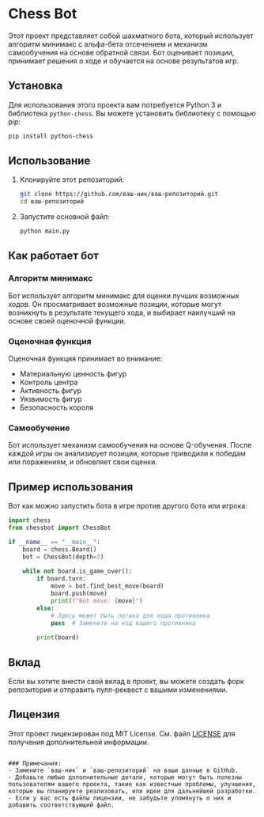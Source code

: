 # Chess Bot

Этот проект представляет собой шахматного бота, который использует алгоритм минимакс с альфа-бета отсечением и механизм самообучения на основе обратной связи. Бот оценивает позиции, принимает решения о ходе и обучается на основе результатов игр.

## Установка

Для использования этого проекта вам потребуется Python 3 и библиотека `python-chess`. Вы можете установить библиотеку с помощью pip:

```bash
pip install python-chess
```

## Использование

1. Клонируйте этот репозиторий:

   ```bash
   git clone https://github.com/ваш-ник/ваш-репозиторий.git
   cd ваш-репозиторий
   ```

2. Запустите основной файл:

   ```bash
   python main.py
   ```

## Как работает бот

### Алгоритм минимакс

Бот использует алгоритм минимакс для оценки лучших возможных ходов. Он просматривает возможные позиции, которые могут возникнуть в результате текущего хода, и выбирает наилучший на основе своей оценочной функции.

### Оценочная функция

Оценочная функция принимает во внимание:

- Материальную ценность фигур
- Контроль центра
- Активность фигур
- Уязвимость фигур
- Безопасность короля

### Самообучение

Бот использует механизм самообучения на основе Q-обучения. После каждой игры он анализирует позиции, которые приводили к победам или поражениям, и обновляет свои оценки.

## Пример использования

Вот как можно запустить бота в игре против другого бота или игрока:

```python
import chess
from chessbot import ChessBot

if __name__ == "__main__":
    board = chess.Board()
    bot = ChessBot(depth=3)
    
    while not board.is_game_over():
        if board.turn:
            move = bot.find_best_move(board)
            board.push(move)
            print(f"Bot move: {move}")
        else:
            # Здесь может быть логика для хода противника
            pass  # Замените на код вашего противника
        
        print(board)
```

## Вклад

Если вы хотите внести свой вклад в проект, вы можете создать форк репозитория и отправить пулл-реквест с вашими изменениями.

## Лицензия

Этот проект лицензирован под MIT License. См. файл [LICENSE](LICENSE) для получения дополнительной информации.
```

### Примечания:
- Замените `ваш-ник` и `ваш-репозиторий` на ваши данные в GitHub.
- Добавьте любые дополнительные детали, которые могут быть полезны пользователям вашего проекта, такие как известные проблемы, улучшения, которые вы планируете реализовать, или идеи для дальнейшей разработки.
- Если у вас есть файлы лицензии, не забудьте упомянуть о них и добавить соответствующий файл.